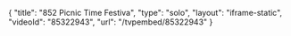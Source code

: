 {
    "title": "852 Picnic Time Festiva",
    "type": "solo",
    "layout": "iframe-static",
    "videoId": "85322943",
    "url": "\/tvpembed\/85322943"
}